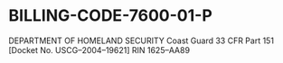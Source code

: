 # BILLING-CODE-7600-01-P
 DEPARTMENT OF HOMELAND  SECURITY  Coast Guard  33 CFR Part 151  [Docket No. USCG–2004–19621]  RIN 1625–AA89
